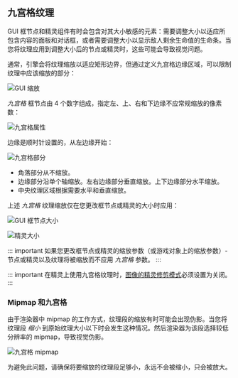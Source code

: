 ## 九宫格纹理

GUI 框节点和精灵组件有时会包含对其大小敏感的元素：需要调整大小以适应所包含内容的面板和对话框，或者需要调整大小以显示敌人剩余生命值的生命条。当您将纹理应用到调整大小后的节点或精灵时，这些可能会导致视觉问题。

通常，引擎会将纹理缩放以适应矩形边界，但通过定义九宫格边缘区域，可以限制纹理中应该缩放的部分：

![GUI 缩放](../shared/images/gui_slice9_scaling.png)

*九宫格* 框节点由 4 个数字组成，指定左、上、右和下边缘不应常规缩放的像素数：

![九宫格属性](../shared/images/gui_slice9_properties.png)

边缘是顺时针设置的，从左边缘开始：

![九宫格部分](../shared/images/gui_slice9.png)

- 角落部分从不缩放。
- 边缘部分沿单个轴缩放。左右边缘部分垂直缩放。上下边缘部分水平缩放。
- 中央纹理区域根据需要水平和垂直缩放。

上述 *九宫格* 纹理缩放仅在您更改框节点或精灵的大小时应用：

![GUI 框节点大小](../shared/images/gui_slice9_size.png)

![精灵大小](../shared/images/sprite_slice9_size.png)

::: important
如果您更改框节点或精灵的缩放参数（或游戏对象上的缩放参数）- 节点或精灵以及纹理将被缩放而不应用 *九宫格* 参数。
:::

::: important
在精灵上使用九宫格纹理时，[图像的精灵修剪模式](https://defold.com/manuals/atlas/#image-properties)必须设置为关闭。
:::


### Mipmap 和九宫格
由于渲染器中 mipmap 的工作方式，纹理段的缩放有时可能会出现伪影。当您将纹理段 _缩小_ 到原始纹理大小以下时会发生这种情况。然后渲染器为该段选择较低分辨率的 mipmap，导致视觉伪影。

![九宫格 mipmap](../shared/images/gui_slice9_mipmap.png)

为避免此问题，请确保将要缩放的纹理段足够小，永远不会被缩小，只会被放大。
